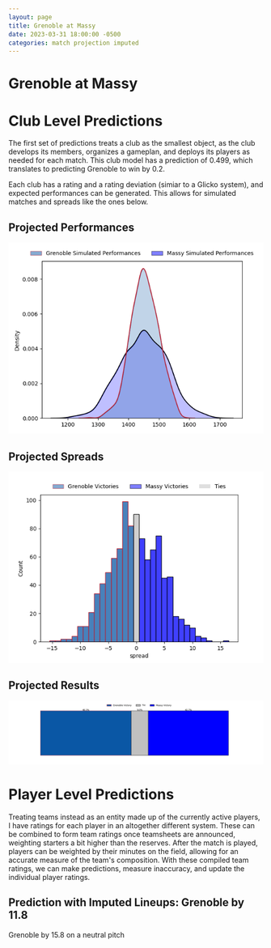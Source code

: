 ```yaml
---  
layout: page  
title: Grenoble at Massy  
date: 2023-03-31 18:00:00 -0500  
categories: match projection imputed  
---
```

# Grenoble at Massy

# Club Level Predictions


The first set of predictions treats a club as the smallest object, as the club develops its members, organizes a gameplan, and deploys its players as needed for each match. This club model has a prediction of 0.499, which translates to predicting Grenoble to win by 0.2.

Each club has a rating and a rating deviation (simiar to a Glicko system), and expected performances can be generated. This allows for simulated matches and spreads like the ones below.
## Projected Performances


![Projected Performances](plots/performances_2023-03-31-Massy-Grenoble.png)
## Projected Spreads


![Projected Spreads](plots/spreads_2023-03-31-Massy-Grenoble.png)
## Projected Results


![Projected Results](plots/resultbar_2023-03-31-Massy-Grenoble.png)
# Player Level Predictions


Treating teams instead as an entity made up of the currently active players, I have ratings for each player in an altogether different system. These can be combined to form team ratings once teamsheets are announced, weighting starters a bit higher than the reserves. After the match is played, players can be weighted by their minutes on the field, allowing for an accurate measure of the team's composition. With these compiled team ratings, we can make predictions, measure inaccuracy, and update the individual player ratings.
## Prediction with Imputed Lineups: Grenoble by 11.8


Grenoble by 15.8 on a neutral pitch

